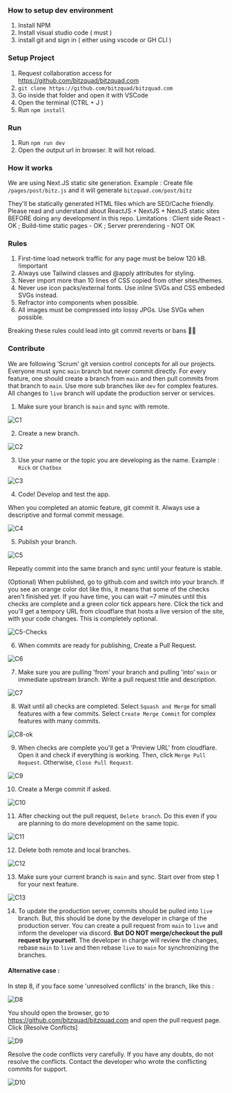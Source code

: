### How to setup dev environment

1. Install NPM
2. Install visual studio code ( must )
3. install git and sign in ( either using vscode or GH CLI )

### Setup Project

1. Request collaboration access for https://github.com/bitzquad/bitzquad.com
2. `git clone https://github.com/bitzquad/bitzquad.com`
3. Go inside that folder and open it with VSCode
4. Open the terminal (CTRL + J )
5. Run `npm install`

### Run

1. Run `npm run dev`
2. Open the output url in browser. It will hot reload.

### How it works

We are using Next.JS static site generation.
Example : Create file `/pages/post/bitz.js` and it will generate `bitzquad.com/post/bitz`

They'll be statically generated HTML files which are SEO/Cache friendly.
Please read and understand about ReactJS + NextJS + NextJS static sites BEFORE doing any development in this repo.
Limitations : Client side React - OK ; Build-time static pages - OK ; Server prerendering - NOT OK

### Rules

1. First-time load network traffic for any page must be below 120 kB. !important
2. Always use Tailwind classes and @apply attributes for styling.
3. Never import more than 10 lines of CSS copied from other sites/themes.
4. Never use icon packs/external fonts. Use inline SVGs and CSS embeded SVGs instead.
5. Refractor into components when possible.
6. All images must be compressed into lossy JPGs. Use SVGs when possible.

Breaking these rules could lead into git commit reverts or bans 😮‍💨

### Contribute

We are following 'Scrum' git version control concepts for all our projects. Everyone must sync `main` branch but never commit directly. For every feature, one should create a branch from `main` and then pull commits from that branch to `main`. Use more sub branches like `dev` for complex features. All changes to `live` branch will update the production server or services.

1. Make sure your branch is `main` and sync with remote.

![C1](Readme/C1.png)

2. Create a new branch.

![C2](Readme/C2.png)

3. Use your name or the topic you are developing as the name. Example : `Rick` or `Chatbox`

![C3](Readme/C3.png)

4. Code! Develop and test the app.

When you completed an atomic feature, git commit it. Always use a descriptive and formal commit message.

![C4](Readme/C4.png)

5. Publish your branch.

![C5](Readme/C5.png)

Repeatly commit into the same branch and sync until your feature is stable.

(Optional) When published, go to github.com and switch into your branch. If you see an orange color dot like this, it means that some of the checks aren't finished yet. If you have time, you can wait ~7 minutes until this checks are complete and a green color tick appears here. Click the tick and you'll get a tempory URL from cloudflare that hosts a live version of the site, with your code changes. This is completely optional.

![C5-Checks](Readme/C5-Checks.png)

6. When commits are ready for publishing, Create a Pull Request.

![C6](Readme/C6.png)

7. Make sure you are pulling 'from' your branch and pulling 'into' `main` or immediate upstream branch. Write a pull request title and description.

![C7](Readme/C7.png)

8. Wait until all checks are completed. Select `Squash and Merge` for small features with a few commits. Select `Create Merge Commit` for complex features with many commits.

![C8-ok](Readme/C8-ok.png)

9. When checks are complete you'll get a 'Preview URL' from cloudflare. Open it and check if everything is working. Then, click `Merge Pull Request`. Otherwise, `Close Pull Request`.

![C9](Readme/C9.png)

10. Create a Merge commit if asked.

![C10](Readme/C10.png)

11. After checking out the pull request, `Delete branch`. Do this even if you are planning to do more development on the same topic.

![C11](Readme/C11.png)

12. Delete both remote and local branches.

![C12](Readme/C12.png)

13. Make sure your current branch is `main` and sync. Start over from step 1 for your next feature.

![C13](Readme/C13.png)

14. To update the production server, commits should be pulled into `live` branch. But, this should be done by the developer in charge of the production server. You can create a pull request from `main` to `live` and inform the developer via discord. **But DO NOT merge/checkout the pull request by yourself.** The developer in charge will review the changes, rebase `main` to `live` and then rebase `live` to `main` for synchronizing the branches.

#### Alternative case :

In step 8, if you face some 'unresolved conflicts' in the branch, like this :

![D8](Readme/D8-conflicts.png)

You should open the browser, go to https://github.com/bitzquad/bitzquad.com and open the pull request page. Click [Resolve Conflicts]

![D9](Readme/D9.png)

Resolve the code conflicts very carefully. If you have any doubts, do not resolve the conflicts. Contact the developer who wrote the conflicting commits for support.

![D10](Readme/D10.png)
